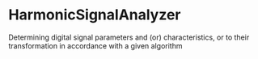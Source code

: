 # HarmonicSignalAnalyzer
Determining digital signal parameters and (or) characteristics, or to their transformation in accordance with a given algorithm
